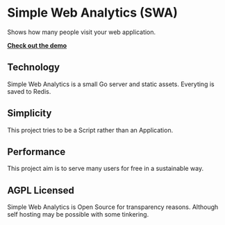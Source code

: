 # Simple Web Analytics (SWA)

Shows how many people visit your web application.

**[Check out the demo](https://simple-web-analytics.com/#demo)**

## Technology
Simple Web Analytics is a small Go server and static assets. Everyting is saved to Redis.

## Simplicity
This project tries to be a Script rather than an Application.

## Performance
This project aim is to serve many users for free in a sustainable way.

## AGPL Licensed
Simple Web Analytics is Open Source for transparency reasons. Although self
hosting may be possible with some tinkering.
